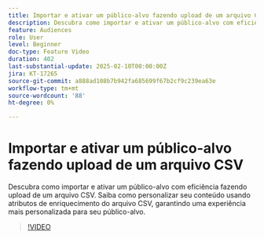```yaml
---
title: Importar e ativar um público-alvo fazendo upload de um arquivo CSV
description: Descubra como importar e ativar um público-alvo com eficiência fazendo upload de um arquivo CSV. Saiba como personalizar seu conteúdo usando atributos de enriquecimento do arquivo CSV, garantindo uma experiência mais personalizada para seu público-alvo.
feature: Audiences
role: User
level: Beginner
doc-type: Feature Video
duration: 402
last-substantial-update: 2025-02-10T00:00:00Z
jira: KT-17265
source-git-commit: a888ad108b7b942fa685699f67b2cf9c239ea63e
workflow-type: tm+mt
source-wordcount: '88'
ht-degree: 0%

---
```



# Importar e ativar um público-alvo fazendo upload de um arquivo CSV

Descubra como importar e ativar um público-alvo com eficiência fazendo upload de um arquivo CSV. Saiba como personalizar seu conteúdo usando atributos de enriquecimento do arquivo CSV, garantindo uma experiência mais personalizada para seu público-alvo.

>[!VIDEO](https://video.tv.adobe.com/v/3444298/?learn=on&enablevpops)
